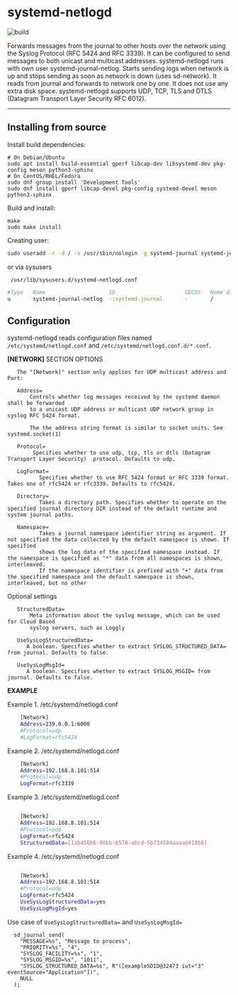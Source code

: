 systemd-netlogd
===================

![build](https://github.com/systemd/systemd-netlogd/actions/workflows/ci.yml/badge.svg)

Forwards messages from the journal to other hosts over the network using
the Syslog Protocol (RFC 5424 and RFC 3339). It can be configured to send messages to
both unicast and multicast addresses. systemd-netlogd runs with own user
systemd-journal-netlog.  Starts sending logs when network is up and stops
sending as soon as network is down (uses sd-network). It reads from journal
and forwards to network one by one. It does not use any extra disk space.
systemd-netlogd supports UDP, TCP, TLS and DTLS (Datagram Transport Layer Security RFC 6012).

--------------------------------------------------------------------------


Installing from source
----------------------

Install build dependencies:

    # On Debian/Ubuntu
    sudo apt install build-essential gperf libcap-dev libsystemd-dev pkg-config meson python3-sphinx
    # On CentOS/RHEL/Fedora
    sudo dnf group install 'Development Tools'
    sudo dnf install gperf libcap-devel pkg-config systemd-devel meson python3-sphinx

Build and install:

    make
    sudo make install

Creating user:

``` bash
sudo useradd -r -d / -s /usr/sbin/nologin -g systemd-journal systemd-journal-netlog
```
or via sysusers

``` /usr/lib/sysusers.d/systemd-netlogd.conf```
```bash
#Type   Name                    ID                      GECOS   Home directory  Shell
u       systemd-journal-netlog  -:systemd-journal       -       /               /bin/nologin
```

Configuration
-------------

systemd-netlogd reads configuration files named `/etc/systemd/netlogd.conf` and `/etc/systemd/netlogd.conf.d/*.conf`.

**[NETWORK]** SECTION OPTIONS


       The "[Network]" section only applies for UDP multicast address and Port:

       Address=
           Controls whether log messages received by the systemd daemon shall be forwarded
           to a unicast UDP address or multicast UDP network group in syslog RFC 5424 format.

           The the address string format is similar to socket units. See systemd.socket(1)

       Protocol=
            Specifies whether to use udp, tcp, tls or dtls (Datagram Transport Layer Security)  protocol. Defaults to udp.

       LogFormat=
              Specifies whether to use RFC 5424 format or RFC 3339 format. Takes one of rfc5424 or rfc3339. Defaults to rfc5424.

       Directory=
              Takes a directory path. Specifies whether to operate on the specified journal directory DIR instead of the default runtime and system journal paths.

       Namespace=
              Takes a journal namespace identifier string as argument. If not specified the data collected by the default namespace is shown. If specified
              shows the log data of the specified namespace instead. If the namespace is specified as "*" data from all namespaces is shown, interleaved.
              If the namespace identifier is prefixed with "+" data from the specified namespace and the default namespace is shown, interleaved, but no other

   Optional settings

       StructuredData=
           Meta information about the syslog message, which can be used for Cloud Based
           syslog servers, such as Loggly

       UseSysLogStructuredData=
          A boolean. Specifies whether to extract SYSLOG_STRUCTURED_DATA= from journal. Defaults to false.

       UseSysLogMsgId=
          A boolean. Specifies whether to extract SYSLOG_MSGID= from journal. Defaults to false.


**EXAMPLE**

 Example 1. /etc/systemd/netlogd.conf

``` sh
    [Network]
    Address=239.0.0.1:6000
    #Protocol=udp
    #LogFormat=rfc5424

```

Example 2. /etc/systemd/netlogd.conf

``` sh
    [Network]
    Address=192.168.8.101:514
    #Protocol=udp
    LogFormat=rfc3339

```

Example 3. /etc/systemd/netlogd.conf

``` sh

    [Network]
    Address=192.168.8.101:514
    #Protocol=udp
    LogFormat=rfc5424
    StructuredData=[1ab456b6-90bb-6578-abcd-5b734584aaaa@41058]

```

Example 4. /etc/systemd/netlogd.conf

``` sh

    [Network]
    Address=192.168.8.101:514
    #Protocol=udp
    LogFormat=rfc5424
    UseSysLogStructuredData=yes
    UseSysLogMsgId=yes

```

Use case of ```UseSysLogStructuredData=``` and ```UseSysLogMsgId=```

```
  sd_journal_send(
    "MESSAGE=%s", "Message to process",
    "PRIORITY=%s", "4",
    "SYSLOG_FACILITY=%s", "1",
    "SYSLOG_MSGID=%s", "1011",
    "SYSLOG_STRUCTURED_DATA=%s", R"([exampleSDID@32473 iut="3" eventSource="Application"])",
    NULL
  );
```
